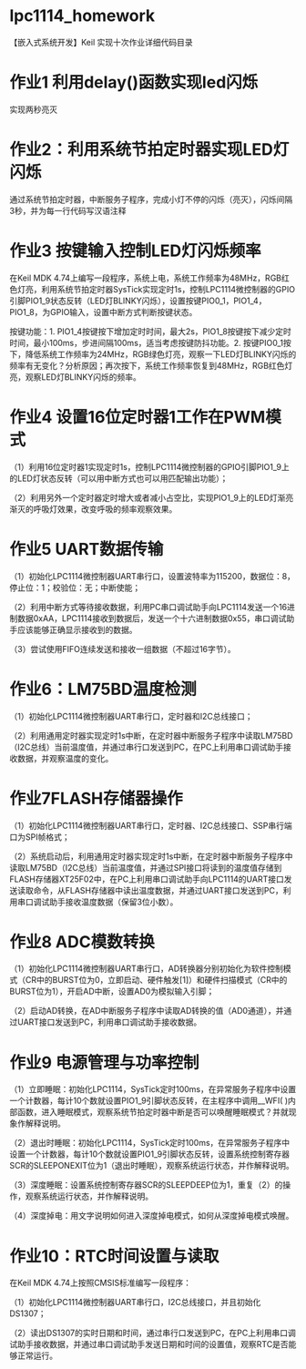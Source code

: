 # lpc1114_homework
【嵌入式系统开发】Keil 实现十次作业详细代码目录

# 作业1 利用delay()函数实现led闪烁

实现两秒亮灭

# 作业2：利用系统节拍定时器实现LED灯闪烁

通过系统节拍定时器，中断服务子程序，完成小灯不停的闪烁（亮灭），闪烁间隔3秒，并为每一行代码写汉语注释


# 作业3 按键输入控制LED灯闪烁频率

在Keil MDK 4.74上编写一段程序，系统上电，系统工作频率为48MHz，RGB红色灯亮，利用系统节拍定时器SysTick实现定时1s，控制LPC1114微控制器的GPIO引脚PIO1_9状态反转（LED灯BLINKY闪烁），设置按键PIO0_1，PIO1_4，PIO1_8，为GPIO输入，设置中断方式判断按键状态。

按键功能：1. PIO1_4按键按下增加定时时间，最大2s，PIO1_8按键按下减少定时时间，最小100ms，步进间隔100ms，适当考虑按键防抖功能。2. 按键PIO0_1按下，降低系统工作频率为24MHz，RGB绿色灯亮，观察一下LED灯BLINKY闪烁的频率有无变化？分析原因；再次按下，系统工作频率恢复到48MHz，RGB红色灯亮，观察LED灯BLINKY闪烁的频率。

# 作业4 设置16位定时器1工作在PWM模式

（1）利用16位定时器1实现定时1s，控制LPC1114微控制器的GPIO引脚PIO1_9上的LED灯状态反转（可以用中断方式也可以用匹配输出功能）；

（2）利用另外一个定时器定时增大或者减小占空比，实现PIO1_9上的LED灯渐亮渐灭的呼吸灯效果，改变呼吸的频率观察效果。

# 作业5 UART数据传输

（1）初始化LPC1114微控制器UART串行口，设置波特率为115200，数据位：8，停止位：1；校验位：无；中断使能；

（2）利用中断方式等待接收数据，利用PC串口调试助手向LPC1114发送一个16进制数据0xAA，LPC1114接收到数据后，发送一个十六进制数据0x55，串口调试助手应该能够正确显示接收到的数据。

（3）尝试使用FIFO连续发送和接收一组数据（不超过16字节）。

# 作业6：LM75BD温度检测

（1）初始化LPC1114微控制器UART串行口，定时器和I2C总线接口；

（2）利用通用定时器实现定时1s中断，在定时器中断服务子程序中读取LM75BD（I2C总线）当前温度值，并通过串行口发送到PC，在PC上利用串口调试助手接收数据，并观察温度的变化。

# 作业7FLASH存储器操作

（1）初始化LPC1114微控制器UART串行口，定时器、I2C总线接口、SSP串行端口为SPI帧格式；

（2）系统启动后，利用通用定时器实现定时1s中断，在定时器中断服务子程序中读取LM75BD（I2C总线）当前温度值，并通过SPI接口将读到的温度值存储到FLASH存储器XT25F02中，在PC上利用串口调试助手向LPC1114的UART接口发送读取命令，从FLASH存储器中读出温度数据，并通过UART接口发送到PC，利用串口调试助手接收温度数据（保留3位小数）。

# 作业8 ADC模数转换

（1）初始化LPC1114微控制器UART串行口，AD转换器分别初始化为软件控制模式（CR中的BURST位为0，立即启动、硬件触发[1]）和硬件扫描模式（CR中的BURST位为1），开启AD中断，设置AD0为模拟输入引脚；

（2）启动AD转换，在AD中断服务子程序中读取AD转换的值（AD0通道），并通过UART接口发送到PC，利用串口调试助手接收数据。

# 作业9  电源管理与功率控制

（1）立即睡眠：初始化LPC1114，SysTick定时100ms，在异常服务子程序中设置一个计数器，每计10个数就设置PIO1_9引脚状态反转，在主程序中调用__WFI( )内部函数，进入睡眠模式，观察系统节拍定时器中断是否可以唤醒睡眠模式？并就现象作解释说明。

（2）退出时睡眠：初始化LPC1114，SysTick定时100ms，在异常服务子程序中设置一个计数器，每计10个数就设置PIO1_9引脚状态反转，设置系统控制寄存器SCR的SLEEPONEXIT位为1（退出时睡眠），观察系统运行状态，并作解释说明。

（3）深度睡眠：设置系统控制寄存器SCR的SLEEPDEEP位为1，重复（2）的操作，观察系统运行状态，并作解释说明。

（4）深度掉电：用文字说明如何进入深度掉电模式，如何从深度掉电模式唤醒。

# 作业10：RTC时间设置与读取

在Keil MDK 4.74上按照CMSIS标准编写一段程序：

（1）初始化LPC1114微控制器UART串行口，I2C总线接口，并且初始化DS1307；

（2）读出DS1307的实时日期和时间，通过串行口发送到PC，在PC上利用串口调试助手接收数据，并通过串口调试助手发送日期和时间的设置值，观察RTC是否能够正常运行。

